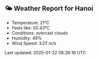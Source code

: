 <!-- WEATHER-START -->
## 🌤 Weather Report for Hanoi

- Temperature: 21°C
- Feels like: 20.43°C
- Conditions: overcast clouds
- Humidity: 49%
- Wind Speed: 3.07 m/s

Last updated: 2025-01-22 08:26:16 UTC
<!-- WEATHER-END -->
